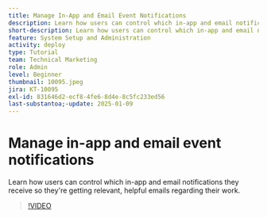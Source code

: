 ```yaml
---
title: Manage In-App and Email Event Notifications
description: Learn how users can control which in-app and email notifications they receive so they're getting relevant, helpful emails regarding their work.
short-description: Learn how users can control which in-app and email notifications they receive.
feature: System Setup and Administration
activity: deploy
type: Tutorial
team: Technical Marketing
role: Admin
level: Beginner
thumbnail: 10095.jpeg
jira: KT-10095
exl-id: 831646d2-ecf8-4fe6-8d4e-8c5fc233ed56
last-substantoa;-update: 2025-01-09
---
```

# Manage in-app and email event notifications

Learn how users can control which in-app and email notifications they receive so they're getting relevant, helpful emails regarding their work.

>[!VIDEO](https://video.tv.adobe.com/v/3442786/?quality=12&learn=on&enablevpops)

